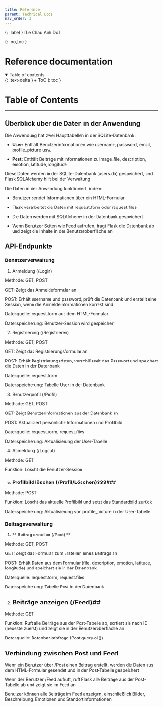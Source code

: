 ```yaml
---
title: Reference
parent: Technical Docs
nav_order: 3
---
```


{: .label }
[Le Chau Anh Do]

{: .no_toc }
# Reference documentation

<details open markdown="block">
{: .text-delta }
<summary>Table of contents</summary>
+ ToC
{: toc }
</details>

# **Table of Contents**

---

## **Überblick über die Daten in der Anwendung** ##

Die Anwendung hat zwei Haupttabellen in der SQLite-Datenbank:

- **User:** Enthält Benutzerinformationen wie username, password, email, profile_picture usw.

- **Post:** Enthält Beiträge mit Informationen zu image_file, description, emotion, latitude, longitude

Diese Daten werden in der SQLite-Datenbank (users.db) gespeichert, und Flask SQLAlchemy hilft bei der Verwaltung

Die Daten in der Anwendung funktioniert, indem: 

- Benutzer sendet Informationen über ein HTML-Formular

- Flask verarbeitet die Daten mit request.form oder request.files

- Die Daten werden mit SQLAlchemy in der Datenbank gespeichert

- Wenn Benutzer Seiten wie Feed aufrufen, fragt Flask die Datenbank ab und zeigt die Inhalte in der Benutzeroberfläche an

## **API-Endpunkte** ##

### **Benutzerverwaltung** ###

1. Anmeldung (/Login)

Methode: GET, POST

GET: Zeigt das Anmeldeformular an

POST: Erhält username und password, prüft die Datenbank und erstellt eine Session, wenn die Anmeldeinformationen korrekt sind

Datenquelle: request.form aus dem HTML-Formular

Datenspeicherung: Benutzer-Session wird gespeichert

2. Registrierung (/Registrieren)

Methode: GET, POST

GET: Zeigt das Registrierungsformular an

POST: Erhält Registrierungsdaten, verschlüsselt das Passwort und speichert die Daten in der Datenbank

Datenquelle: request.form

Datenspeicherung: Tabelle User in der Datenbank

3. Benutzerprofil (/Profil)

Methode: GET, POST

GET: Zeigt Benutzerinformationen aus der Datenbank an

POST: Aktualisiert persönliche Informationen und Profilbild

Datenquelle: request.form, request.files

Datenspeicherung: Aktualisierung der User-Tabelle

4. Abmeldung (/Logout)

Methode: GET

Funktion: Löscht die Benutzer-Session

5. ### Profilbild löschen (/Profil/Löschen)333###

Methode: POST

Funktion: Löscht das aktuelle Profilbild und setzt das Standardbild zurück

Datenspeicherung: Aktualisierung von profile_picture in der User-Tabelle

### **Beitragsverwaltung** ###

1. ** Beitrag erstellen (/Post) **

Methode: GET, POST

GET: Zeigt das Formular zum Erstellen eines Beitrags an

POST: Erhält Daten aus dem Formular (file, description, emotion, latitude, longitude) und speichert sie in der Datenbank

Datenquelle: request.form, request.files

Datenspeicherung: Tabelle Post in der Datenbank

2. ## Beiträge anzeigen (/Feed)##

Methode: GET

Funktion: Ruft alle Beiträge aus der Post-Tabelle ab, sortiert sie nach ID (neueste zuerst) und zeigt sie in der Benutzeroberfläche an

Datenquelle: Datenbankabfrage (Post.query.all())

## **Verbindung zwischen Post und Feed** ##

Wenn ein Benutzer über /Post einen Beitrag erstellt, werden die Daten aus dem HTML-Formular gesendet und in der Post-Tabelle gespeichert

Wenn der Benutzer /Feed aufruft, ruft Flask alle Beiträge aus der Post-Tabelle ab und zeigt sie im Feed an

Benutzer können alle Beiträge im Feed anzeigen, einschließlich Bilder, Beschreibung, Emotionen und Standortinformationen

